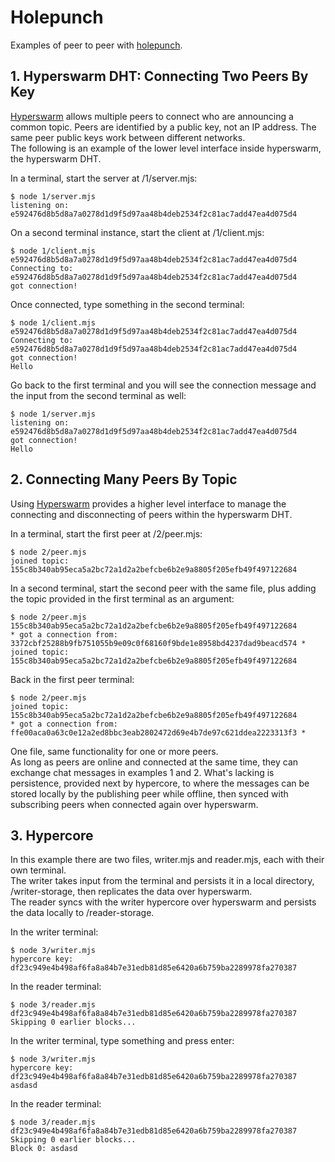 # Holepunch
Examples of peer to peer with [holepunch](https://docs.holepunch.to/).

## 1. Hyperswarm DHT: Connecting Two Peers By Key
[Hyperswarm](https://docs.holepunch.to/building-blocks/hyperswarm) allows multiple peers to connect who are announcing a common topic.  Peers are identified by a public key, not an IP address.  The same peer public keys work between different networks.  
The following is an example of the lower level interface inside hyperswarm, the hyperswarm DHT.   

In a terminal, start the server at /1/server.mjs:  
```
$ node 1/server.mjs
listening on: e592476d8b5d8a7a0278d1d9f5d97aa48b4deb2534f2c81ac7add47ea4d075d4
```

On a second terminal instance, start the client at /1/client.mjs:
```
$ node 1/client.mjs e592476d8b5d8a7a0278d1d9f5d97aa48b4deb2534f2c81ac7add47ea4d075d4
Connecting to: e592476d8b5d8a7a0278d1d9f5d97aa48b4deb2534f2c81ac7add47ea4d075d4
got connection!
```

Once connected, type something in the second terminal:
```
$ node 1/client.mjs e592476d8b5d8a7a0278d1d9f5d97aa48b4deb2534f2c81ac7add47ea4d075d4
Connecting to: e592476d8b5d8a7a0278d1d9f5d97aa48b4deb2534f2c81ac7add47ea4d075d4
got connection!
Hello
```

Go back to the first terminal and you will see the connection message and the input from the second terminal as well:
```
$ node 1/server.mjs
listening on: e592476d8b5d8a7a0278d1d9f5d97aa48b4deb2534f2c81ac7add47ea4d075d4
got connection!
Hello
```

## 2. Connecting Many Peers By Topic
Using [Hyperswarm](https://docs.holepunch.to/building-blocks/hyperswarm) provides a higher level interface to manage the connecting and disconnecting of peers within the hyperswarm DHT.  

In a terminal, start the first peer at /2/peer.mjs:  
```
$ node 2/peer.mjs
joined topic: 155c8b340ab95eca5a2bc72a1d2a2befcbe6b2e9a8805f205efb49f497122684
```

In a second terminal, start the second peer with the same file, plus adding the topic provided in the first terminal as an argument:
```
$ node 2/peer.mjs 155c8b340ab95eca5a2bc72a1d2a2befcbe6b2e9a8805f205efb49f497122684
* got a connection from: 3372cbf25288b9fb751055b9e09c0f68160f9bde1e8958bd4237dad9beacd574 *
joined topic: 155c8b340ab95eca5a2bc72a1d2a2befcbe6b2e9a8805f205efb49f497122684
```

Back in the first peer terminal:
```
$ node 2/peer.mjs 
joined topic: 155c8b340ab95eca5a2bc72a1d2a2befcbe6b2e9a8805f205efb49f497122684
* got a connection from: ffe00aca0a63c0e12a2ed8bbc3eab2802472d69e4b7de97c621ddea2223313f3 *
```

One file, same functionality for one or more peers.  
As long as peers are online and connected at the same time, they can exchange chat messages in examples 1 and 2. What's lacking is persistence, provided next by hypercore, to where the messages can be stored locally by the publishing peer while offline, then synced with subscribing peers when connected again over hyperswarm.

## 3. Hypercore
In this example there are two files, writer.mjs and reader.mjs, each with their own terminal.  
The writer takes input from the terminal and persists it in a local directory, /writer-storage, then replicates the data over hyperswarm.  
The reader syncs with the writer hypercore over hyperswarm and persists the data locally to /reader-storage.    

In the writer terminal:
```
$ node 3/writer.mjs
hypercore key: df23c949e4b498af6fa8a84b7e31edb81d85e6420a6b759ba2289978fa270387
```

In the reader terminal:
```
$ node 3/reader.mjs df23c949e4b498af6fa8a84b7e31edb81d85e6420a6b759ba2289978fa270387
Skipping 0 earlier blocks...
```

In the writer terminal, type something and press enter:
```
$ node 3/writer.mjs
hypercore key: df23c949e4b498af6fa8a84b7e31edb81d85e6420a6b759ba2289978fa270387
asdasd
```

In the reader terminal:
```
$ node 3/reader.mjs df23c949e4b498af6fa8a84b7e31edb81d85e6420a6b759ba2289978fa270387
Skipping 0 earlier blocks...
Block 0: asdasd
```